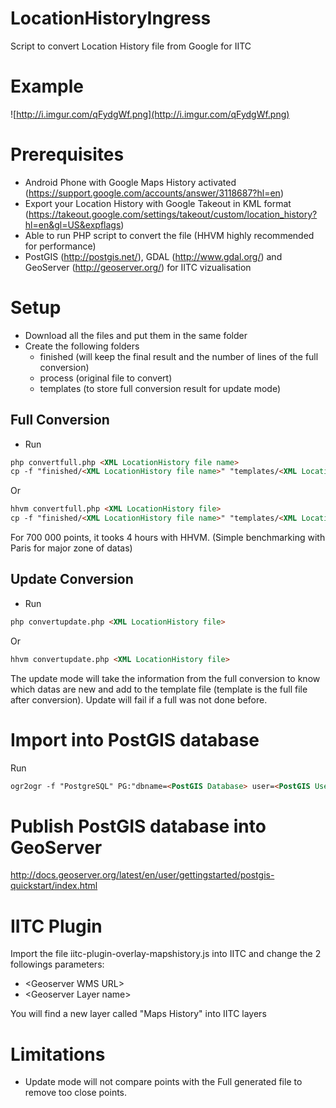 # LocationHistoryIngress
Script to convert Location History file from Google for IITC

# Example

![http://i.imgur.com/qFydgWf.png](http://i.imgur.com/qFydgWf.png)

# Prerequisites
- Android Phone with Google Maps History activated (https://support.google.com/accounts/answer/3118687?hl=en)
- Export your Location History with Google Takeout in KML format (https://takeout.google.com/settings/takeout/custom/location_history?hl=en&gl=US&expflags)
- Able to run PHP script to convert the file (HHVM highly recommended for performance)
- PostGIS (http://postgis.net/), GDAL (http://www.gdal.org/) and GeoServer (http://geoserver.org/) for IITC vizualisation

# Setup
- Download all the files and put them in the same folder
- Create the following folders
  - finished (will keep the final result and the number of lines of the full conversion)
  - process (original file to convert)
  - templates (to store full conversion result for update mode)
  

## Full Conversion
- Run 
```html
php convertfull.php <XML LocationHistory file name>
cp -f "finished/<XML LocationHistory file name>" "templates/<XML LocationHistory file name>"
```

Or
```html
hhvm convertfull.php <XML LocationHistory file>
cp -f "finished/<XML LocationHistory file name>" "templates/<XML LocationHistory file name>"
```

For 700 000 points, it tooks 4 hours with HHVM. (Simple benchmarking with Paris for major zone of datas)

## Update Conversion
- Run 
```html
php convertupdate.php <XML LocationHistory file>
```
Or
```html
hhvm convertupdate.php <XML LocationHistory file>
```

The update mode will take the information from the full conversion to know which datas are new and add to the template file (template is the full file after conversion). Update will fail if a full was not done before.

# Import into PostGIS database
Run
```html
ogr2ogr -f "PostgreSQL" PG:"dbname=<PostGIS Database> user=<PostGIS User> password=<PostGIS User password>" "finished/<XML LocationHistory file name>"
```
# Publish PostGIS database into GeoServer

http://docs.geoserver.org/latest/en/user/gettingstarted/postgis-quickstart/index.html

# IITC Plugin

Import the file iitc-plugin-overlay-mapshistory.js into IITC and change the 2 followings parameters:
- \<Geoserver WMS URL>
- \<Geoserver Layer name>

You will find a new layer called "Maps History" into IITC layers

# Limitations
- Update mode will not compare points with the Full generated file to remove too close points.
